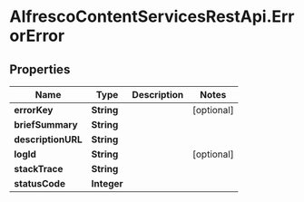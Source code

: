 # AlfrescoContentServicesRestApi.ErrorError

## Properties
Name | Type | Description | Notes
------------ | ------------- | ------------- | -------------
**errorKey** | **String** |  | [optional] 
**briefSummary** | **String** |  | 
**descriptionURL** | **String** |  | 
**logId** | **String** |  | [optional] 
**stackTrace** | **String** |  | 
**statusCode** | **Integer** |  | 



